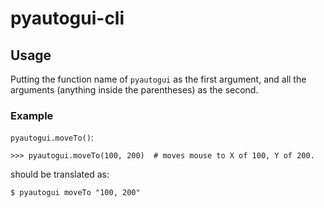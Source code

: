 # pyautogui-cli

## Usage

Putting the function name of `pyautogui` as the first argument, and all the arguments (anything inside the parentheses) as the second.

### Example

`pyautogui.moveTo()`:

```
>>> pyautogui.moveTo(100, 200)  # moves mouse to X of 100, Y of 200.
```

should be translated as:

```
$ pyautogui moveTo "100, 200"
```
